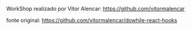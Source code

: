 WorkShop realizado por Vitor Alencar: https://github.com/vitormalencar

fonte original: https://github.com/vitormalencar/dowhile-react-hooks